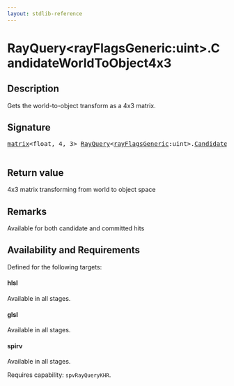 ```yaml
---
layout: stdlib-reference
---
```


# RayQuery\<rayFlagsGeneric:uint\>\.CandidateWorldToObject4x3

## Description

Gets the world-to-object transform as a 4x3 matrix.



## Signature 

<pre>
<a href="../../matrix/index.html" class="code_type">matrix</a>&lt;<span class="code_keyword">float</span>, 4, 3&gt; <a href="../index.html" class="code_type">RayQuery</a>&lt;<a href="../index.html#decl-rayFlagsGeneric" class="code_var">rayFlagsGeneric</a>:<span class="code_keyword">uint</span>&gt;.<a href=".html">CandidateWorldToObject4x3</a>();

</pre>

## Return value
4x3 matrix transforming from world to object space

## Remarks
Available for both candidate and committed hits


## Availability and Requirements

Defined for the following targets:

#### hlsl
Available in all stages.

#### glsl
Available in all stages.

#### spirv
Available in all stages.

Requires capability: `spvRayQueryKHR`.


